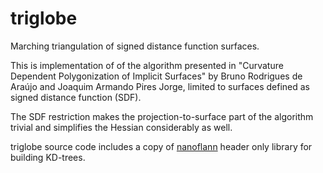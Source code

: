 # triglobe
Marching triangulation of signed distance function surfaces.

This is implementation of of the algorithm presented in "Curvature Dependent Polygonization of Implicit Surfaces" by Bruno Rodrigues de Araújo and Joaquim Armando Pires Jorge, limited to surfaces defined as signed distance function (SDF).

The SDF restriction makes the projection-to-surface part of the algorithm trivial and simplifies the Hessian considerably as well.

triglobe source code includes a copy of [nanoflann](https://github.com/jlblancoc/nanoflann) header only library for building KD-trees.


